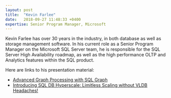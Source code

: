 ```yaml
---
layout: post
title:  "Kevin Farlee"
date:   2018-09-27 11:48:33 +0400
expertise: Senior Program Manager, Microsoft
---
```


Kevin Farlee has over 30 years in the industry, in both database as well as storage management software. In his current role as a Senior Program Manager on the Microsoft SQL Server team, he is responsible for the SQL Server High Availability roadmap, as well as the high performance OLTP and Analytics features within the SQL product.


Here are links to his presentation material:

- [Advanced Graph Processing with SQL Graph](https://devintxcontent.blob.core.windows.net/showcontent/Speaker%20Presentations%20Fall%202018/SQL%20Graph_SQLintersection_Fall2018.pptx)
- [Introducing SQL DB Hyperscale: Limitless Scaling without VLDB Headaches!](https://devintxcontent.blob.core.windows.net/showcontent/Speaker%20Presentations%20Fall%202018/Hyperscale-Intersection.pptx)
